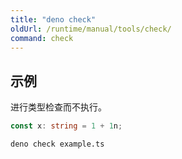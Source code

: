 ```yaml
---
title: "deno check"
oldUrl: /runtime/manual/tools/check/
command: check
---
```


## 示例

进行类型检查而不执行。

```ts title="example.ts"
const x: string = 1 + 1n;
```

```bash
deno check example.ts
```